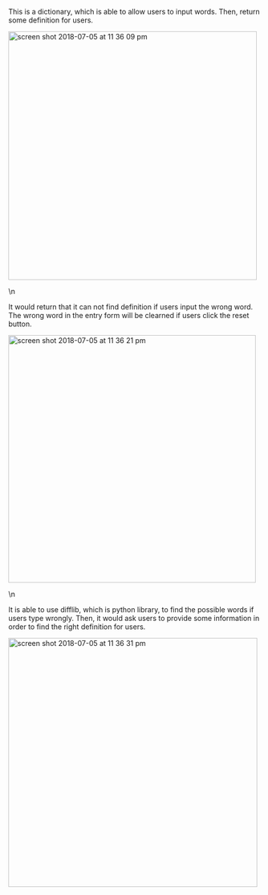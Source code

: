 This is a dictionary, which is able to allow users to input words. Then, return some definition for users.

<img width="495" alt="screen shot 2018-07-05 at 11 36 09 pm" src="https://user-images.githubusercontent.com/35472776/42363556-fb0bd2be-80ac-11e8-97f8-d07c28bf377b.png">

\n


It would return that it can not find definition if users input the wrong word.
The wrong word in the entry form will be clearned if users click the reset button.

<img width="493" alt="screen shot 2018-07-05 at 11 36 21 pm" src="https://user-images.githubusercontent.com/35472776/42363610-210d0a96-80ad-11e8-8df9-868a86448c1c.png">

\n


It is able to use difflib, which is python library, to find the possible words if users type wrongly. 
Then, it would ask users to provide some information in order to find the right definition for users.

<img width="496" alt="screen shot 2018-07-05 at 11 36 31 pm" src="https://user-images.githubusercontent.com/35472776/42363659-46d6eec2-80ad-11e8-8cc7-af2e7cc5f9d3.png">
